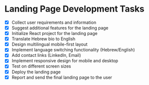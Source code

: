 # Landing Page Development Tasks

- [x] Collect user requirements and information
- [x] Suggest additional features for the landing page
- [x] Initialize React project for the landing page
- [x] Translate Hebrew bio to English
- [x] Design multilingual mobile-first layout
- [x] Implement language switching functionality (Hebrew/English)
- [x] Add contact links (LinkedIn, Email)
- [x] Implement responsive design for mobile and desktop
- [x] Test on different screen sizes
- [x] Deploy the landing page
- [x] Report and send the final landing page to the user
